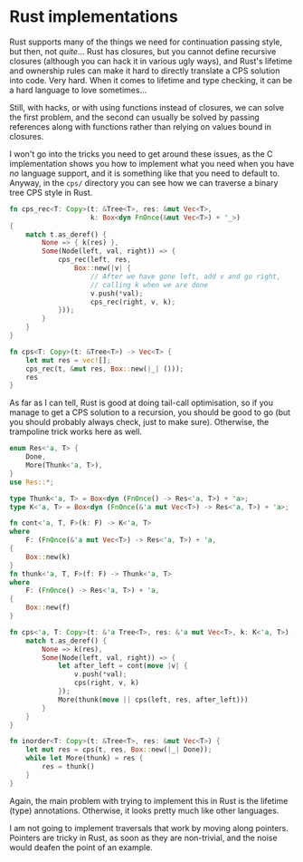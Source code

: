 # Rust implementations

Rust supports many of the things we need for continuation passing style, but then, not *quite*... Rust has closures, but you cannot define recursive closures (although you can hack it in various ugly ways), and Rust's lifetime and ownership rules can make it hard to directly translate a CPS solution into code. Very hard. When it comes to lifetime and type checking, it can be a hard language to love sometimes...

Still, with hacks, or with using functions instead of closures, we can solve the first problem, and the second can usually be solved by passing references along with functions rather than relying on values bound in closures.

I won't go into the tricks you need to get around these issues, as the C implementation shows you how to implement what you need when you have *no* language support, and it is something like that you need to default to. Anyway, in the `cps/` directory you can see how we can traverse a binary tree CPS style in Rust.

```rust
fn cps_rec<T: Copy>(t: &Tree<T>, res: &mut Vec<T>, 
                    k: Box<dyn FnOnce(&mut Vec<T>) + '_>)
{
    match t.as_deref() {
        None => { k(res) },
        Some(Node(left, val, right)) => {
            cps_rec(left, res,
                Box::new(|v| { 
                    // After we have gone left, add v and go right, 
                    // calling k when we are done
                    v.push(*val);
                    cps_rec(right, v, k);
            }));
        }
    }
}

fn cps<T: Copy>(t: &Tree<T>) -> Vec<T> {
    let mut res = vec![];
    cps_rec(t, &mut res, Box::new(|_| ()));
    res
}
```

As far as I can tell, Rust is good at doing tail-call optimisation, so if you manage to get a CPS solution to a recursion, you should be good to go (but you should probably always check, just to make sure). Otherwise, the trampoline trick works here as well.

```rust
enum Res<'a, T> {
    Done,
    More(Thunk<'a, T>),
}
use Res::*;

type Thunk<'a, T> = Box<dyn (FnOnce() -> Res<'a, T>) + 'a>;
type K<'a, T> = Box<dyn (FnOnce(&'a mut Vec<T>) -> Res<'a, T>) + 'a>;

fn cont<'a, T, F>(k: F) -> K<'a, T>
where
    F: (FnOnce(&'a mut Vec<T>) -> Res<'a, T>) + 'a,
{
    Box::new(k)
}
fn thunk<'a, T, F>(f: F) -> Thunk<'a, T>
where
    F: (FnOnce() -> Res<'a, T>) + 'a,
{
    Box::new(f)
}

fn cps<'a, T: Copy>(t: &'a Tree<T>, res: &'a mut Vec<T>, k: K<'a, T>) -> Res<'a, T> {
    match t.as_deref() {
        None => k(res),
        Some(Node(left, val, right)) => {
            let after_left = cont(move |v| {
                v.push(*val);
                cps(right, v, k)
            });
            More(thunk(move || cps(left, res, after_left)))
        }
    }
}

fn inorder<T: Copy>(t: &Tree<T>, res: &mut Vec<T>) {
    let mut res = cps(t, res, Box::new(|_| Done));
    while let More(thunk) = res {
        res = thunk()
    }
}
```

Again, the main problem with trying to implement this in Rust is the lifetime (type) annotations. Otherwise, it looks pretty much like other languages.


I am not going to implement traversals that work by moving along pointers. Pointers are tricky in Rust, as soon as they are non-trivial, and the noise would deafen the point of an example.
